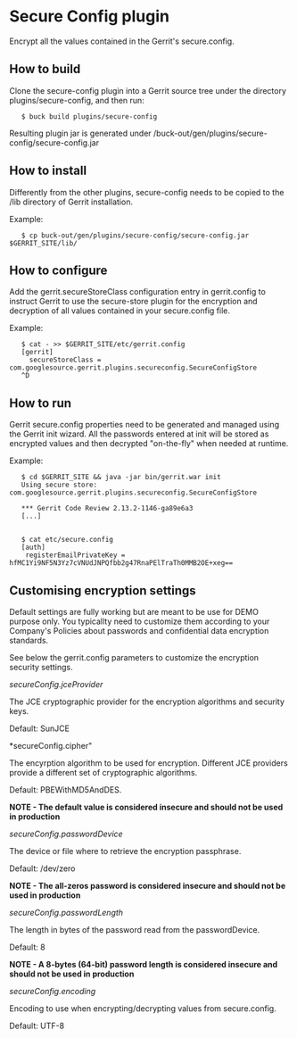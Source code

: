 # Secure Config plugin

Encrypt all the values contained in the Gerrit's secure.config.

## How to build

Clone the secure-config plugin into a Gerrit source tree under the
directory plugins/secure-config, and then run:

```
   $ buck build plugins/secure-config
```

Resulting plugin jar is generated under /buck-out/gen/plugins/secure-config/secure-config.jar

## How to install

Differently from the other plugins, secure-config needs to be copied to the /lib directory of
Gerrit installation.

Example:

```
   $ cp buck-out/gen/plugins/secure-config/secure-config.jar $GERRIT_SITE/lib/
```

## How to configure

Add the gerrit.secureStoreClass configuration entry in gerrit.config to instruct Gerrit
to use the secure-store plugin for the encryption and decryption of all values contained
in your secure.config file.

Example:

```
   $ cat - >> $GERRIT_SITE/etc/gerrit.config
   [gerrit]
     secureStoreClass = com.googlesource.gerrit.plugins.secureconfig.SecureConfigStore
   ^D
```

## How to run

Gerrit secure.config properties need to be generated and managed using the Gerrit init
wizard. All the passwords entered at init will be stored as encrypted values and then
decrypted "on-the-fly" when needed at runtime.

Example:

```
   $ cd $GERRIT_SITE && java -jar bin/gerrit.war init
   Using secure store: com.googlesource.gerrit.plugins.secureconfig.SecureConfigStore

   *** Gerrit Code Review 2.13.2-1146-ga89e6a3
   [...]


   $ cat etc/secure.config
   [auth]
	registerEmailPrivateKey = hfMC1Yi9NF5N3Yz7cVNUdJNPQfbb2g47RnaPElTraTh0MMB2OE+xeg==

```

## Customising encryption settings

Default settings are fully working but are meant to be use for DEMO purpose only.
You typicallty need to customize them according to your Company's Policies about
passwords and confidential data encryption standards.

See below the gerrit.config parameters to customize the encryption security settings.

*secureConfig.jceProvider* 

The JCE cryptographic provider for the encryption algorithms
and security keys.

Default: SunJCE

*secureConfig.cipher"

The encyrption algorithm to be used for encryption. Different JCE providers
provide a different set of cryptographic algorithms.

Default: PBEWithMD5AndDES.

__NOTE - The default value is considered insecure and should not be used in production__

*secureConfig.passwordDevice*

The device or file where to retrieve the encryption passphrase.

Default: /dev/zero

__NOTE - The all-zeros password is considered insecure and should not be used in production__

*secureConfig.passwordLength*

The length in bytes of the password read from the passwordDevice.

Default: 8

__NOTE - A 8-bytes (64-bit) password length is considered insecure and should not be used in production__

*secureConfig.encoding*

Encoding to use when encrypting/decrypting values from secure.config.

Default: UTF-8

